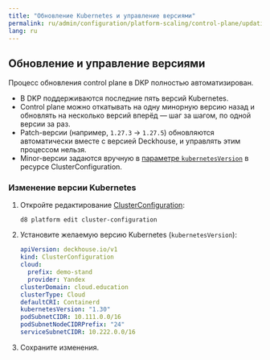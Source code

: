 ```yaml
---
title: "Обновление Kubernetes и управление версиями"
permalink: ru/admin/configuration/platform-scaling/control-plane/updating-and-versioning.html
lang: ru
---
```


## Обновление и управление версиями

Процесс обновления control plane в DKP полностью автоматизирован.

- В DKP поддерживаются последние пять версий Kubernetes.
- Control plane можно откатывать на одну минорную версию назад и обновлять на несколько версий вперёд — шаг за шагом, по одной версии за раз.
- Patch-версии (например, `1.27.3` → `1.27.5`) обновляются автоматически вместе с версией Deckhouse, и управлять этим процессом нельзя.
- Minor-версии задаются вручную в [параметре `kubernetesVersion`](/products/kubernetes-platform/documentation/v1/reference/api/cr.html#clusterconfiguration-kubernetesversion) в ресурсе ClusterConfiguration.

### Изменение версии Kubernetes

1. Откройте редактирование [ClusterConfiguration](/products/kubernetes-platform/documentation/v1/reference/api/cr.html#clusterconfiguration):

   ```shell
   d8 platform edit cluster-configuration
   ```

1. Установите желаемую версию Kubernetes (`kubernetesVersion`):

   ```yaml
   apiVersion: deckhouse.io/v1
   kind: ClusterConfiguration
   cloud:
     prefix: demo-stand
     provider: Yandex
   clusterDomain: cloud.education
   clusterType: Cloud
   defaultCRI: Containerd
   kubernetesVersion: "1.30"
   podSubnetCIDR: 10.111.0.0/16
   podSubnetNodeCIDRPrefix: "24"
   serviceSubnetCIDR: 10.222.0.0/16
   ```

1. Сохраните изменения.
